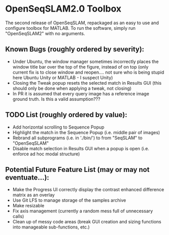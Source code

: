 # OpenSeqSLAM2.0 Toolbox

The second release of OpenSeqSLAM, repackaged as an easy to use and configure toolbox for MATLAB. To run the software, simply run "OpenSeqSLAM2" with no arguments.

## Known Bugs (roughly ordered by severity):

* Under Ubuntu, the window manager sometimes incorrectly places the window title bar over the top of the figure, instead of on top (only current fix is to close window and reopen.... not sure who is being stupid here Ubuntu Unity or MATLAB - I suspect Unity)
* Closing the Tweak popup resets the selected match in Results GUI (this should only be done when applying a tweak, not closing)
* In PR it is assumed that every query image has a reference image ground truth. Is this a valid assumption???


## TODO List (roughly ordered by value):

* Add horizontal scrolling to Sequence Popup
* Highlight the match in the Sequence Popup (i.e. middle pair of images)
* Rebrand all subprograms (i.e. in './bin/') to from "SeqSLAM" to "OpenSeqSLAM"
* Disable match selection in Results GUI when a popup is open (i.e. enforce ad hoc modal structure)


## Potential Future Feature List (may or may not eventuate...):

* Make the Progress UI correctly display the contrast enhanced difference matrix as an overlay
* Use Git LFS to manage storage of the samples archive
* Make resizable
* Fix axis management (currently a random mess full of unnecessary calls)
* Clean up of messy code areas (break GUI creation and sizing functions into manageable sub-functions, etc.)

